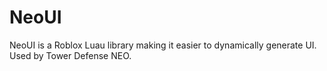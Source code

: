 # NeoUI
NeoUI is a Roblox Luau library making it easier to dynamically generate UI. Used by Tower Defense NEO. 